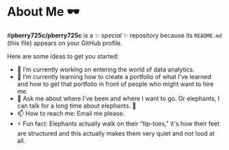 # About Me 🕶


#**pberry725c/pberry725c** is a ✨ _special_ ✨ repository because its `README.md` (this file) appears on your GitHub profile.

Here are some ideas to get you started:

- 🔭 I’m currently working on entering the world of data analytics. 
- 🌱 I’m currently learning how to create a portfolio of what I've learned and how to get that portfolio in front of people who might want to hire me. 
- 💬 Ask me about where I've been and where I want to go. Or elephants, I can talk for a long time about elephants. 🐘
- 📫 How to reach me: Email me please.
- ⚡ Fun fact: Elephants actually walk on their "tip-toes," it's how their feet are structured and this actually makes them very quiet and not loud at all. 


